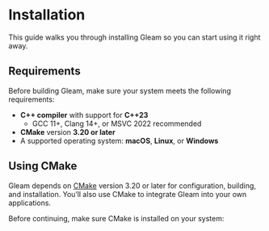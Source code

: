 # Installation

This guide walks you through installing Gleam so you can start using it right away.

## Requirements

Before building Gleam, make sure your system meets the following requirements:
- **C++ compiler** with support for **C++23**
  - GCC 11+, Clang 14+, or MSVC 2022 recommended
- **CMake** version **3.20 or later**
- A supported operating system: **macOS**, **Linux**, or **Windows**

## Using CMake

Gleam depends on [CMake](https://cmake.org/) version 3.20 or later for configuration, building, and installation. You’ll also use CMake to integrate Gleam into your own applications.

Before continuing, make sure CMake is installed on your system: